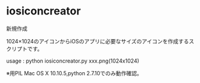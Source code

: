 # iosiconcreator
新規作成

1024×1024のアイコンからiOSのアプリに必要なサイズのアイコンを作成するスクリプトです。

usage : python iosiconcreator.py xxx.png(1024x1024)

※用PIL
Mac OS X 10.10.5,python 2.7.10でのみ動作確認。
